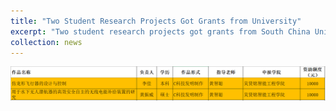 ```yaml
---
title: "Two Student Research Projects Got Grants from University"
excerpt: "Two student research projects got grants from South China University of Technology and will be carried out under my supervision.<br/><img src='/images/featured.png'>"
collection: news
---
```

![Alt text](featured.png)